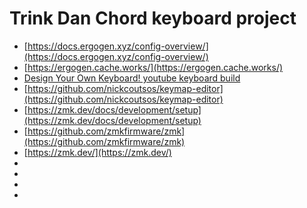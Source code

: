 # Trink Dan Chord keyboard project

- [https://docs.ergogen.xyz/config-overview/](https://docs.ergogen.xyz/config-overview/)
- [https://ergogen.cache.works/](https://ergogen.cache.works/)
- [Design Your Own Keyboard! youtube keyboard build](https://www.youtube.com/watch?v=M_VuXVErD6E)
- [https://github.com/nickcoutsos/keymap-editor](https://github.com/nickcoutsos/keymap-editor)
- [https://zmk.dev/docs/development/setup](https://zmk.dev/docs/development/setup)
- [https://github.com/zmkfirmware/zmk](https://github.com/zmkfirmware/zmk)
- [https://zmk.dev/](https://zmk.dev/)
- []()
- []()
- []()
- []()

